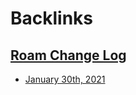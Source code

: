 
# Backlinks
## [Roam Change Log](<Roam Change Log.md>)
- [January 30th, 2021](<January 30th, 2021.md>)

